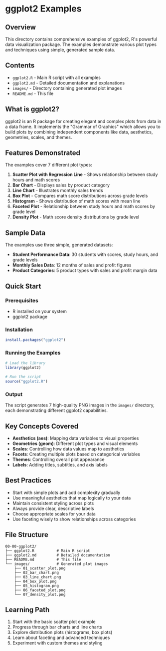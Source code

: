 # ggplot2 Examples

## Overview
This directory contains comprehensive examples of ggplot2, R's powerful data visualization package. The examples demonstrate various plot types and techniques using simple, generated sample data.

## Contents
- `ggplot2.R` - Main R script with all examples
- `ggplot2.md` - Detailed documentation and explanations
- `images/` - Directory containing generated plot images
- `README.md` - This file

## What is ggplot2?
ggplot2 is an R package for creating elegant and complex plots from data in a data frame. It implements the "Grammar of Graphics" which allows you to build plots by combining independent components like data, aesthetics, geometries, scales, and themes.

## Features Demonstrated
The examples cover 7 different plot types:

1. **Scatter Plot with Regression Line** - Shows relationship between study hours and math scores
2. **Bar Chart** - Displays sales by product category
3. **Line Chart** - Illustrates monthly sales trends
4. **Box Plot** - Compares math score distributions across grade levels
5. **Histogram** - Shows distribution of math scores with mean line
6. **Faceted Plot** - Relationship between study hours and math scores by grade level
7. **Density Plot** - Math score density distributions by grade level

## Sample Data
The examples use three simple, generated datasets:
- **Student Performance Data**: 30 students with scores, study hours, and grade levels
- **Monthly Sales Data**: 12 months of sales and profit figures
- **Product Categories**: 5 product types with sales and profit margin data

## Quick Start

### Prerequisites
- R installed on your system
- ggplot2 package

### Installation
```r
install.packages("ggplot2")
```

### Running the Examples
```r
# Load the library
library(ggplot2)

# Run the script
source("ggplot2.R")
```

### Output
The script generates 7 high-quality PNG images in the `images/` directory, each demonstrating different ggplot2 capabilities.

## Key Concepts Covered
- **Aesthetics (aes)**: Mapping data variables to visual properties
- **Geometries (geom)**: Different plot types and visual elements
- **Scales**: Controlling how data values map to aesthetics
- **Facets**: Creating multiple plots based on categorical variables
- **Themes**: Controlling overall plot appearance
- **Labels**: Adding titles, subtitles, and axis labels

## Best Practices
- Start with simple plots and add complexity gradually
- Use meaningful aesthetics that map logically to your data
- Maintain consistent styling across plots
- Always provide clear, descriptive labels
- Choose appropriate scales for your data
- Use faceting wisely to show relationships across categories

## File Structure
```
00-00-ggplot2/
├── ggplot2.R          # Main R script
├── ggplot2.md         # Detailed documentation
├── README.md          # This file
└── images/            # Generated plot images
    ├── 01_scatter_plot.png
    ├── 02_bar_chart.png
    ├── 03_line_chart.png
    ├── 04_box_plot.png
    ├── 05_histogram.png
    ├── 06_faceted_plot.png
    └── 07_density_plot.png
```

## Learning Path
1. Start with the basic scatter plot example
2. Progress through bar charts and line charts
3. Explore distribution plots (histograms, box plots)
4. Learn about faceting and advanced techniques
5. Experiment with custom themes and styling


